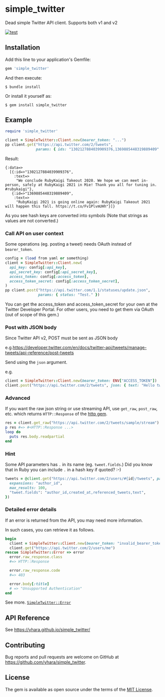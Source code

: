 # simple_twitter

Dead simple Twitter API client. Supports both v1 and v2

[![test](https://github.com/yhara/simple_twitter/actions/workflows/test.yml/badge.svg)](https://github.com/yhara/simple_twitter/actions/workflows/test.yml)

## Installation

Add this line to your application's Gemfile:

```ruby
gem 'simple_twitter'
```

And then execute:

    $ bundle install

Or install it yourself as:

    $ gem install simple_twitter

## Example

```rb
require 'simple_twitter'

client = SimpleTwitter::Client.new(bearer_token: "...")
pp client.get("https://api.twitter.com/2/tweets",
              params: { ids: "1302127884039909376,1369885448319889409" })
```

Result:

```
{:data=>
  [{:id=>"1302127884039909376",
    :text=>
     "We conclude RubyKaigi Takeout 2020. We hope we can meet in-person, safely at RubyKaigi 2021 in Mie! Thank you all for tuning in. #rubykaigi"},
   {:id=>"1369885448319889409",
    :text=>
     "RubyKaigi 2021 is going online again: RubyKaigi Takeout 2021 will happen this fall. https://t.co/Fv1PlvmUHh"}]}
```

As you see hash keys are converted into symbols (Note that strings as values are not converted.)

### Call API on user context 

Some operations (eg. posting a tweet) needs OAuth instead of `bearer_token`.

```rb
config = (load from yaml or something)
client = SimpleTwitter::Client.new(
  api_key: config[:api_key],
  api_secret_key: config[:api_secret_key],
  access_token: config[:access_token],
  access_token_secret: config[:access_token_secret],
)
pp client.post("https://api.twitter.com/1.1/statuses/update.json",
               params: { status: "Test." })
```

You can get the access_token and access_token_secret for your own at the Twitter Developer Portal. For other users, you need to get them via OAuth (out of scope of this gem.)

### Post with JSON body
Since Twitter API v2, POST must be sent as JSON body

e.g.https://developer.twitter.com/en/docs/twitter-api/tweets/manage-tweets/api-reference/post-tweets

Send using the `json` argument.

e.g.

```ruby
client = SimpleTwitter::Client.new(bearer_token: ENV["ACCESS_TOKEN"])
client.post("https://api.twitter.com/2/tweets", json: { text: "Hello twitter!" })
```

### Advanced

If you want the raw json string or use streaming API, use `get_raw`, `post_raw`, etc. which returns `HTTP::Response` of the [http gem](https://github.com/httprb/http).

```rb
res = client.get_raw("https://api.twitter.com/2/tweets/sample/stream")
p res #=> #<HTTP::Response ...>
loop do
  puts res.body.readpartial
end
```

### Hint

Some API parameters has `.` in its name (eg. `tweet.fields`.) Did you know that in Ruby you can include `.` in a hash key if quoted? :-)

```rb
tweets = @client.get("https://api.twitter.com/2/users/#{id}/tweets", params: {
  expansions: "author_id",
  max_results: 100,
  "tweet.fields": "author_id,created_at,referenced_tweets,text",
})
```

### Detailed error details
If an error is returned from the API, you may need more information.

In such cases, you can retrieve it as follows.

```ruby
begin
  client = SimpleTwitter::Client.new(bearer_token: "invalid_bearer_token")
  client.get("https://api.twitter.com/2/users/me")
rescue SimpleTwitter::Error => error
  error.raw_response.class
  #=> HTTP::Response

  error.raw_response.code
  #=> 403

  error.body[:title]
  # => "Unsupported Authentication"
end
```

See more. [`SimpleTwitter::Error`](https://yhara.github.io/simple_twitter/SimpleTwitter/Error.html)

## API Reference
See https://yhara.github.io/simple_twitter/

## Contributing

Bug reports and pull requests are welcome on GitHub at https://github.com/yhara/simple_twitter.

## License

The gem is available as open source under the terms of the [MIT License](https://opensource.org/licenses/MIT).
